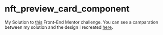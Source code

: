 # nft_preview_card_component

My Solution to [this](https://www.frontendmentor.io/challenges/nft-preview-card-component-SbdUL_w0U) Front-End Mentor challenge. You can see a camparation between my solution and the design I recreated [here](https://www.frontendmentor.io/solutions/nftpreviewcard-A5Cj3g_by).
